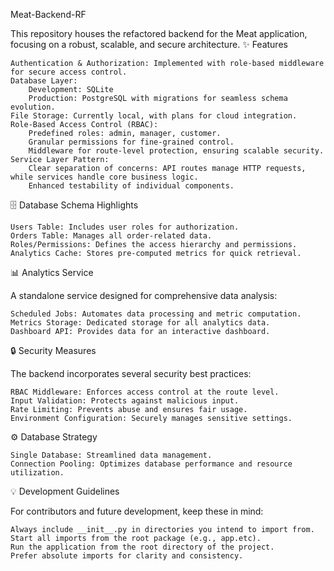 Meat-Backend-RF

This repository houses the refactored backend for the Meat application, focusing on a robust, scalable, and secure architecture.
✨ Features

    Authentication & Authorization: Implemented with role-based middleware for secure access control.
    Database Layer:
        Development: SQLite
        Production: PostgreSQL with migrations for seamless schema evolution.
    File Storage: Currently local, with plans for cloud integration.
    Role-Based Access Control (RBAC):
        Predefined roles: admin, manager, customer.
        Granular permissions for fine-grained control.
        Middleware for route-level protection, ensuring scalable security.
    Service Layer Pattern:
        Clear separation of concerns: API routes manage HTTP requests, while services handle core business logic.
        Enhanced testability of individual components.

🗄️ Database Schema Highlights

    Users Table: Includes user roles for authorization.
    Orders Table: Manages all order-related data.
    Roles/Permissions: Defines the access hierarchy and permissions.
    Analytics Cache: Stores pre-computed metrics for quick retrieval.

📊 Analytics Service

A standalone service designed for comprehensive data analysis:

    Scheduled Jobs: Automates data processing and metric computation.
    Metrics Storage: Dedicated storage for all analytics data.
    Dashboard API: Provides data for an interactive dashboard.

🔒 Security Measures

The backend incorporates several security best practices:

    RBAC Middleware: Enforces access control at the route level.
    Input Validation: Protects against malicious input.
    Rate Limiting: Prevents abuse and ensures fair usage.
    Environment Configuration: Securely manages sensitive settings.

⚙️ Database Strategy

    Single Database: Streamlined data management.
    Connection Pooling: Optimizes database performance and resource utilization.

💡 Development Guidelines

For contributors and future development, keep these in mind:

    Always include __init__.py in directories you intend to import from.
    Start all imports from the root package (e.g., app.etc).
    Run the application from the root directory of the project.
    Prefer absolute imports for clarity and consistency.